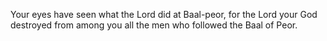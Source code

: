 Your eyes have seen what the Lord did at Baal-peor, for the Lord your God destroyed from among you all the men who followed the Baal of Peor.
